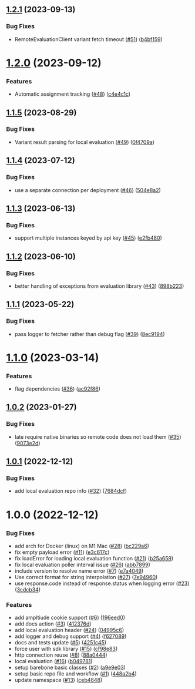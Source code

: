 ## [1.2.1](https://github.com/amplitude/experiment-ruby-server/compare/v1.2.0...v1.2.1) (2023-09-13)


### Bug Fixes

* RemoteEvaluationClient variant fetch timeout ([#51](https://github.com/amplitude/experiment-ruby-server/issues/51)) ([b4bf159](https://github.com/amplitude/experiment-ruby-server/commit/b4bf159f9d51cb6f47f538ab6b047d29010cbca9))

# [1.2.0](https://github.com/amplitude/experiment-ruby-server/compare/v1.1.5...v1.2.0) (2023-09-12)


### Features

* Automatic assignment tracking ([#48](https://github.com/amplitude/experiment-ruby-server/issues/48)) ([c4e4c1c](https://github.com/amplitude/experiment-ruby-server/commit/c4e4c1cbb4a0168bee38db57102d70669634bf38))

## [1.1.5](https://github.com/amplitude/experiment-ruby-server/compare/v1.1.4...v1.1.5) (2023-08-29)


### Bug Fixes

* Variant result parsing for local evaluation ([#49](https://github.com/amplitude/experiment-ruby-server/issues/49)) ([0f4709a](https://github.com/amplitude/experiment-ruby-server/commit/0f4709ada74e8ff7e3af0bb59d0c43497ae32e4a))

## [1.1.4](https://github.com/amplitude/experiment-ruby-server/compare/v1.1.3...v1.1.4) (2023-07-12)


### Bug Fixes

* use a separate connection per deployment ([#46](https://github.com/amplitude/experiment-ruby-server/issues/46)) ([504e8a2](https://github.com/amplitude/experiment-ruby-server/commit/504e8a2531652a995931c5021c79c26c2a6bef19))

## [1.1.3](https://github.com/amplitude/experiment-ruby-server/compare/v1.1.2...v1.1.3) (2023-06-13)


### Bug Fixes

* support multiple instances keyed by api key ([#45](https://github.com/amplitude/experiment-ruby-server/issues/45)) ([e2fb480](https://github.com/amplitude/experiment-ruby-server/commit/e2fb48058f7acefd44474ec4ec1ccced922d42e5))

## [1.1.2](https://github.com/amplitude/experiment-ruby-server/compare/v1.1.1...v1.1.2) (2023-06-10)


### Bug Fixes

* better handling of exceptions from evaluation library ([#43](https://github.com/amplitude/experiment-ruby-server/issues/43)) ([898b223](https://github.com/amplitude/experiment-ruby-server/commit/898b223b4c002ff4e63269ee71823bad44717396))

## [1.1.1](https://github.com/amplitude/experiment-ruby-server/compare/v1.1.0...v1.1.1) (2023-05-22)


### Bug Fixes

* pass logger to fetcher rather than debug flag ([#39](https://github.com/amplitude/experiment-ruby-server/issues/39)) ([8ec9194](https://github.com/amplitude/experiment-ruby-server/commit/8ec919459cc049483588ebbe7155b29a1108c84c))

# [1.1.0](https://github.com/amplitude/experiment-ruby-server/compare/v1.0.2...v1.1.0) (2023-03-14)


### Features

* flag dependencies ([#36](https://github.com/amplitude/experiment-ruby-server/issues/36)) ([ac92f86](https://github.com/amplitude/experiment-ruby-server/commit/ac92f865e11d072c166161af945b2461d0d8cfce))

## [1.0.2](https://github.com/amplitude/experiment-ruby-server/compare/v1.0.1...v1.0.2) (2023-01-27)


### Bug Fixes

* late require native binaries so remote code does not load them ([#35](https://github.com/amplitude/experiment-ruby-server/issues/35)) ([9073e2d](https://github.com/amplitude/experiment-ruby-server/commit/9073e2da6ccc2f8cfe7ed99d65b2b74c31f73154))

## [1.0.1](https://github.com/amplitude/experiment-ruby-server/compare/v1.0.0...v1.0.1) (2022-12-12)


### Bug Fixes

* add local evaluation repo info ([#32](https://github.com/amplitude/experiment-ruby-server/issues/32)) ([7684dcf](https://github.com/amplitude/experiment-ruby-server/commit/7684dcf9a760c6f7c3d37842dbb95dde0be91652))

# 1.0.0 (2022-12-12)


### Bug Fixes

* add arch for Docker (linux) on M1 Mac ([#28](https://github.com/amplitude/experiment-ruby-server/issues/28)) ([bc229a6](https://github.com/amplitude/experiment-ruby-server/commit/bc229a6293e7a978b489a7ed04fb9b1f104b2096))
* fix empty payload error ([#11](https://github.com/amplitude/experiment-ruby-server/issues/11)) ([e3c617c](https://github.com/amplitude/experiment-ruby-server/commit/e3c617c2cfcc67cd78462e0eb9e141230b944600))
* fix loadError for loading local evaluation function ([#21](https://github.com/amplitude/experiment-ruby-server/issues/21)) ([b25a659](https://github.com/amplitude/experiment-ruby-server/commit/b25a659e6aab0d8ac6b5f9828a940bdacd74db03))
* fix local evaluation poller interval issue ([#26](https://github.com/amplitude/experiment-ruby-server/issues/26)) ([abb7899](https://github.com/amplitude/experiment-ruby-server/commit/abb78990155d3329d8cc5f9e4889cc2111eac3a0))
* include version to resolve name error ([#7](https://github.com/amplitude/experiment-ruby-server/issues/7)) ([e7a4049](https://github.com/amplitude/experiment-ruby-server/commit/e7a40493950475c97de80f1dfb562b2218869905))
* Use correct format for string interpolation ([#27](https://github.com/amplitude/experiment-ruby-server/issues/27)) ([7e94960](https://github.com/amplitude/experiment-ruby-server/commit/7e94960eed039f3345c61cc23b8727878b58236b))
* use response.code instead of response.status when logging error ([#23](https://github.com/amplitude/experiment-ruby-server/issues/23)) ([3cdcb34](https://github.com/amplitude/experiment-ruby-server/commit/3cdcb342b50550d6e876241f08951f7e1a76ff43))


### Features

* add ampltiude cookie support ([#6](https://github.com/amplitude/experiment-ruby-server/issues/6)) ([196eed0](https://github.com/amplitude/experiment-ruby-server/commit/196eed0c75b0d6cf230ac1f0a9f34e70dc9ba755))
* add docs action ([#3](https://github.com/amplitude/experiment-ruby-server/issues/3)) ([412376d](https://github.com/amplitude/experiment-ruby-server/commit/412376d41aba4f112487402c1ee88d4ac0b39ea9))
* add local evaluation header ([#24](https://github.com/amplitude/experiment-ruby-server/issues/24)) ([04995c6](https://github.com/amplitude/experiment-ruby-server/commit/04995c61b4d09a952d63b286f75bd9538a0dfd34))
* add logger and debug support ([#4](https://github.com/amplitude/experiment-ruby-server/issues/4)) ([f627089](https://github.com/amplitude/experiment-ruby-server/commit/f6270895f28887b27bffec8b2c2c9f67169d8698))
* docs and tests update ([#5](https://github.com/amplitude/experiment-ruby-server/issues/5)) ([4251c45](https://github.com/amplitude/experiment-ruby-server/commit/4251c455498e20e8be1c1f51b8afe08c6f97709a))
* force user with sdk library ([#15](https://github.com/amplitude/experiment-ruby-server/issues/15)) ([cf98e83](https://github.com/amplitude/experiment-ruby-server/commit/cf98e83c32b77025ae759457d46150753bce47fd))
* http connection reuse ([#8](https://github.com/amplitude/experiment-ruby-server/issues/8)) ([88a0444](https://github.com/amplitude/experiment-ruby-server/commit/88a0444abbec2d33f35ce7457484c327e3f42ef4))
* local evaluation ([#16](https://github.com/amplitude/experiment-ruby-server/issues/16)) ([b049781](https://github.com/amplitude/experiment-ruby-server/commit/b0497817f331a6bc8cb962b36c1068b56150fa9a))
* setup barebone basic classes ([#2](https://github.com/amplitude/experiment-ruby-server/issues/2)) ([a9e9e03](https://github.com/amplitude/experiment-ruby-server/commit/a9e9e03ba4979e5b3aba67d49d9c94cc4ee2c62b))
* setup basic repo file and workflow ([#1](https://github.com/amplitude/experiment-ruby-server/issues/1)) ([448a2b4](https://github.com/amplitude/experiment-ruby-server/commit/448a2b4dec4b5df15c18d60ec2cc1e282e0ac15d))
* update namespace ([#13](https://github.com/amplitude/experiment-ruby-server/issues/13)) ([ceb4848](https://github.com/amplitude/experiment-ruby-server/commit/ceb4848083f82877d9fcd2227bb3bdc2bfaad5e4))
